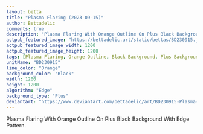 ```yaml
---
layout: betta
title: "Plasma Flaring (2023-09-15)"
author: Bettadelic
comments: true
description: "Plasma Flaring With Orange Outline On Plus Black Background With Edge Pattern."
actpub_featured_image: "https://bettadelic.art/static/bettas/BD230915.jpg"
actpub_featured_image_width: 1200
actpub_featured_image_height: 1200
tags: [Plasma Flaring, Orange Outline, Black Background, Plus Background Pattern, Edge Pattern, September 2023]
unitName: "BD230915"
line_color: "Orange"
background_color: "Black"
width: 1200
height: 1200
algorithm: "Edge"
background_type: "Plus"
deviantart: "https://www.deviantart.com/bettadelic/art/BD230915-Plasma-Flaring-2023-09-15-982783049"
---
```


Plasma Flaring With Orange Outline On Plus Black Background With Edge Pattern.
